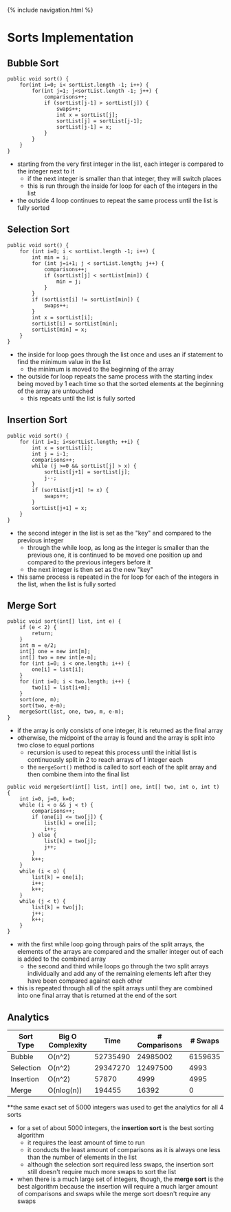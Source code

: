 {% include navigation.html %}

# Sorts Implementation
## Bubble Sort
```
public void sort() {
    for(int i=0; i< sortList.length -1; i++) {
        for(int j=1; j<sortList.length -1; j++) {
            comparisons++;
            if (sortList[j-1] > sortList[j]) {
                swaps++;
                int x = sortList[j];
                sortList[j] = sortList[j-1];
                sortList[j-1] = x;
            }
        }
    }
}
```
- starting from the very first integer in the list, each integer is compared to the integer next to it
     - if the next integer is smaller than that integer, they will switch places
     - this is run through the inside for loop for each of the integers in the list
- the outside 4 loop continues to repeat the same process until the list is fully sorted

## Selection Sort
```
public void sort() {
    for (int i=0; i < sortList.length -1; i++) {
        int min = i;
        for (int j=i+1; j < sortList.length; j++) {
            comparisons++;
            if (sortList[j] < sortList[min]) {
                min = j;
            }
        }
        if (sortList[i] != sortList[min]) {
            swaps++;
        }
        int x = sortList[i];
        sortList[i] = sortList[min];
        sortList[min] = x;
    }
}
```
- the inside for loop goes through the list once and uses an if statement to find the minimum value in the list
     - the minimum is moved to the beginning of the array
- the outside for loop repeats the same process with the starting index being moved by 1 each time so that the sorted elements at the beginning of the array are untouched
     - this repeats until the list is fully sorted

## Insertion Sort
```
public void sort() {
    for (int i=1; i<sortList.length; ++i) {
        int x = sortList[i];
        int j = i-1;
        comparisons++;
        while (j >=0 && sortList[j] > x) {
            sortList[j+1] = sortList[j];
            j--;
        }
        if (sortList[j+1] != x) {
            swaps++;
        }
        sortList[j+1] = x;
    }
}
```
- the second integer in the list is set as the "key" and compared to the previous integer
     - through the while loop, as long as the integer is smaller than the previous one, it is continued to be moved one position up and compared to the previous integers before it
     - the next integer is then set as the new "key"
- this same process is repeated in the for loop for each of the integers in the list, when the list is fully sorted

## Merge Sort
```
public void sort(int[] list, int e) {
    if (e < 2) {
        return;
    }
    int m = e/2;
    int[] one = new int[m];
    int[] two = new int[e-m];
    for (int i=0; i < one.length; i++) {
        one[i] = list[i];
    }
    for (int i=0; i < two.length; i++) {
        two[i] = list[i+m];
    }
    sort(one, m);
    sort(two, e-m);
    mergeSort(list, one, two, m, e-m);
}
```
- if the array is only consists of one integer, it is returned as the final array
- otherwise, the midpoint of the array is found and the array is split into two close to equal portions
     - recursion is used to repeat this process until the initial list is continuously split in 2 to reach arrays of 1 integer each
     - the `mergeSort()` method is called to sort each of the split array and then combine them into the final list

```
public void mergeSort(int[] list, int[] one, int[] two, int o, int t) {
    int i=0, j=0, k=0;
    while (i < o && j < t) {
        comparisons++;
        if (one[i] <= two[j]) {
            list[k] = one[i];
            i++;
        } else {
            list[k] = two[j];
            j++;
        }
        k++;
    }
    while (i < o) {
        list[k] = one[i];
        i++;
        k++;
    }
    while (j < t) {
        list[k] = two[j];
        j++;
        k++;
    }
}
```
- with the first while loop going through pairs of the split arrays, the elements of the arrays are compared and the smaller integer out of each is added to the combined array
     - the second and third while loops go through the two split arrays individually and add any of the remaining elements left after they have been compared against each other
- this is repeated through all of the split arrays until they are combined into one final array that is returned at the end of the sort

## Analytics

| **Sort Type** | **Big O Complexity** | **Time** | **# Comparisons** | **# Swaps** |
| ---       | ---              | ---  | ---           | ---     |
| Bubble | O(n^2) | 52735490 | 24985002 | 6159635 |
| Selection | O(n^2) | 29347270 | 12497500 | 4993 |
| Insertion | O(n^2) | 57870 | 4999 | 4995 |
| Merge | O(nlog(n)) | 194455 | 16392 | 0 |

**the same exact set of 5000 integers was used to get the analytics for all 4 sorts

- for a set of about 5000 integers, the **insertion sort** is the best sorting algorithm
     - it requires the least amount of time to run
     - it conducts the least amount of comparisons as it is always one less than the number of elements in the list
     - although the selection sort required less swaps, the insertion sort still doesn't require much more swaps to sort the list
- when there is a much large set of integers, though, the **merge sort** is the best algorithm because the insertion will require a much larger amount of comparisons and swaps while the merge sort doesn't require any swaps
